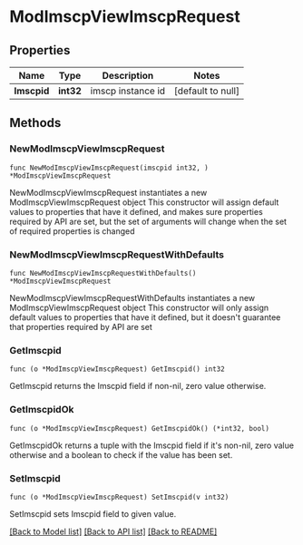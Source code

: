 # ModImscpViewImscpRequest

## Properties

Name | Type | Description | Notes
------------ | ------------- | ------------- | -------------
**Imscpid** | **int32** | imscp instance id | [default to null]

## Methods

### NewModImscpViewImscpRequest

`func NewModImscpViewImscpRequest(imscpid int32, ) *ModImscpViewImscpRequest`

NewModImscpViewImscpRequest instantiates a new ModImscpViewImscpRequest object
This constructor will assign default values to properties that have it defined,
and makes sure properties required by API are set, but the set of arguments
will change when the set of required properties is changed

### NewModImscpViewImscpRequestWithDefaults

`func NewModImscpViewImscpRequestWithDefaults() *ModImscpViewImscpRequest`

NewModImscpViewImscpRequestWithDefaults instantiates a new ModImscpViewImscpRequest object
This constructor will only assign default values to properties that have it defined,
but it doesn't guarantee that properties required by API are set

### GetImscpid

`func (o *ModImscpViewImscpRequest) GetImscpid() int32`

GetImscpid returns the Imscpid field if non-nil, zero value otherwise.

### GetImscpidOk

`func (o *ModImscpViewImscpRequest) GetImscpidOk() (*int32, bool)`

GetImscpidOk returns a tuple with the Imscpid field if it's non-nil, zero value otherwise
and a boolean to check if the value has been set.

### SetImscpid

`func (o *ModImscpViewImscpRequest) SetImscpid(v int32)`

SetImscpid sets Imscpid field to given value.



[[Back to Model list]](../README.md#documentation-for-models) [[Back to API list]](../README.md#documentation-for-api-endpoints) [[Back to README]](../README.md)


